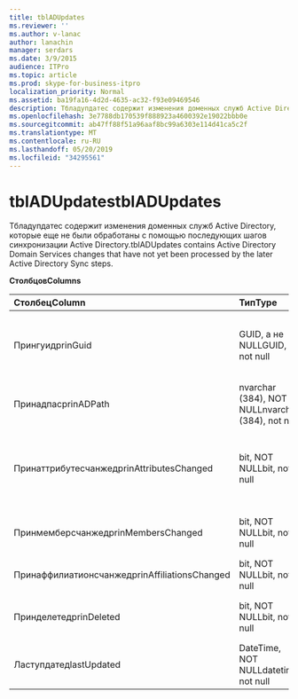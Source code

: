 ```yaml
---
title: tblADUpdates
ms.reviewer: ''
ms.author: v-lanac
author: lanachin
manager: serdars
ms.date: 3/9/2015
audience: ITPro
ms.topic: article
ms.prod: skype-for-business-itpro
localization_priority: Normal
ms.assetid: ba19fa16-4d2d-4635-ac32-f93e09469546
description: Тбладупдатес содержит изменения доменных служб Active Directory, которые еще не были обработаны с помощью последующих шагов синхронизации Active Directory.
ms.openlocfilehash: 3e7788db170539f888923a4600392e19022bbb0e
ms.sourcegitcommit: ab47ff88f51a96aaf8bc99a6303e114d41ca5c2f
ms.translationtype: MT
ms.contentlocale: ru-RU
ms.lasthandoff: 05/20/2019
ms.locfileid: "34295561"
---
```

# <a name="tbladupdates"></a><span data-ttu-id="279ac-103">tblADUpdates</span><span class="sxs-lookup"><span data-stu-id="279ac-103">tblADUpdates</span></span>
 
<span data-ttu-id="279ac-104">Тбладупдатес содержит изменения доменных служб Active Directory, которые еще не были обработаны с помощью последующих шагов синхронизации Active Directory.</span><span class="sxs-lookup"><span data-stu-id="279ac-104">tblADUpdates contains Active Directory Domain Services changes that have not yet been processed by the later Active Directory Sync steps.</span></span>
  
<span data-ttu-id="279ac-105">**Столбцов**</span><span class="sxs-lookup"><span data-stu-id="279ac-105">**Columns**</span></span>

|<span data-ttu-id="279ac-106">**Столбец**</span><span class="sxs-lookup"><span data-stu-id="279ac-106">**Column**</span></span>|<span data-ttu-id="279ac-107">**Тип**</span><span class="sxs-lookup"><span data-stu-id="279ac-107">**Type**</span></span>|<span data-ttu-id="279ac-108">**Описание**</span><span class="sxs-lookup"><span data-stu-id="279ac-108">**Description**</span></span>|
|:-----|:-----|:-----|
|<span data-ttu-id="279ac-109">Прингуид</span><span class="sxs-lookup"><span data-stu-id="279ac-109">prinGuid</span></span>  <br/> |<span data-ttu-id="279ac-110">GUID, а не NULL</span><span class="sxs-lookup"><span data-stu-id="279ac-110">GUID, not null</span></span>  <br/> |<span data-ttu-id="279ac-111">Идентификатор GUID участника измененного объекта.</span><span class="sxs-lookup"><span data-stu-id="279ac-111">Principal GUID of the object that changed.</span></span>  <br/> |
|<span data-ttu-id="279ac-112">Принадпас</span><span class="sxs-lookup"><span data-stu-id="279ac-112">prinADPath</span></span>  <br/> |<span data-ttu-id="279ac-113">nvarchar (384), NOT NULL</span><span class="sxs-lookup"><span data-stu-id="279ac-113">nvarchar (384), not null</span></span>  <br/> |<span data-ttu-id="279ac-114">Отличительное имя объекта.</span><span class="sxs-lookup"><span data-stu-id="279ac-114">Distinguished name of the object.</span></span>  <br/> |
|<span data-ttu-id="279ac-115">Принаттрибутесчанжед</span><span class="sxs-lookup"><span data-stu-id="279ac-115">prinAttributesChanged</span></span>  <br/> |<span data-ttu-id="279ac-116">bit, NOT NULL</span><span class="sxs-lookup"><span data-stu-id="279ac-116">bit, not null</span></span>  <br/> |<span data-ttu-id="279ac-117">Значение true, если по крайней мере один из атрибутов объекта изменился.</span><span class="sxs-lookup"><span data-stu-id="279ac-117">True if at least one attribute of the object changed.</span></span>  <br/> |
|<span data-ttu-id="279ac-118">Принмемберсчанжед</span><span class="sxs-lookup"><span data-stu-id="279ac-118">prinMembersChanged</span></span>  <br/> |<span data-ttu-id="279ac-119">bit, NOT NULL</span><span class="sxs-lookup"><span data-stu-id="279ac-119">bit, not null</span></span>  <br/> |<span data-ttu-id="279ac-120">Значение true, если изменилось членство.</span><span class="sxs-lookup"><span data-stu-id="279ac-120">True if the membership changed.</span></span>  <br/> |
|<span data-ttu-id="279ac-121">Принаффилиатионсчанжед</span><span class="sxs-lookup"><span data-stu-id="279ac-121">prinAffiliationsChanged</span></span>  <br/> |<span data-ttu-id="279ac-122">bit, NOT NULL</span><span class="sxs-lookup"><span data-stu-id="279ac-122">bit, not null</span></span>  <br/> |<span data-ttu-id="279ac-123">Не используется.</span><span class="sxs-lookup"><span data-stu-id="279ac-123">Not used.</span></span>  <br/> |
|<span data-ttu-id="279ac-124">Принделетед</span><span class="sxs-lookup"><span data-stu-id="279ac-124">prinDeleted</span></span>  <br/> |<span data-ttu-id="279ac-125">bit, NOT NULL</span><span class="sxs-lookup"><span data-stu-id="279ac-125">bit, not null</span></span>  <br/> |<span data-ttu-id="279ac-126">Значение true, если объект был удален.</span><span class="sxs-lookup"><span data-stu-id="279ac-126">True if the object was deleted.</span></span>  <br/> |
|<span data-ttu-id="279ac-127">Ластупдатед</span><span class="sxs-lookup"><span data-stu-id="279ac-127">lastUpdated</span></span>  <br/> |<span data-ttu-id="279ac-128">DateTime, NOT NULL</span><span class="sxs-lookup"><span data-stu-id="279ac-128">datetime, not null</span></span>  <br/> |<span data-ttu-id="279ac-129">Метка времени вставки строки.</span><span class="sxs-lookup"><span data-stu-id="279ac-129">Time stamp of when the row was inserted.</span></span>  <br/> |
   

